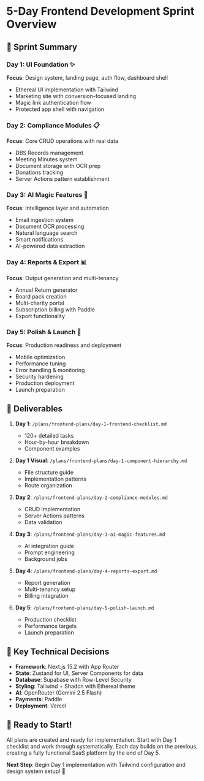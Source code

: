 # 5-Day Frontend Development Sprint Overview

## 🚀 Sprint Summary

### Day 1: UI Foundation ✨
**Focus**: Design system, landing page, auth flow, dashboard shell
- Ethereal UI implementation with Tailwind
- Marketing site with conversion-focused landing
- Magic link authentication flow
- Protected app shell with navigation

### Day 2: Compliance Modules 📋
**Focus**: Core CRUD operations with real data
- DBS Records management
- Meeting Minutes system
- Document storage with OCR prep
- Donations tracking
- Server Actions pattern establishment

### Day 3: AI Magic Features 🤖
**Focus**: Intelligence layer and automation
- Email ingestion system
- Document OCR processing
- Natural language search
- Smart notifications
- AI-powered data extraction

### Day 4: Reports & Export 📊
**Focus**: Output generation and multi-tenancy
- Annual Return generator
- Board pack creation
- Multi-charity portal
- Subscription billing with Paddle
- Export functionality

### Day 5: Polish & Launch 🎯
**Focus**: Production readiness and deployment
- Mobile optimization
- Performance tuning
- Error handling & monitoring
- Security hardening
- Production deployment
- Launch preparation

## 📁 Deliverables

1. **Day 1**: `/plans/frontend-plans/day-1-frontend-checklist.md`
   - 120+ detailed tasks
   - Hour-by-hour breakdown
   - Component examples

2. **Day 1 Visual**: `/plans/frontend-plans/day-1-component-hierarchy.md`
   - File structure guide
   - Implementation patterns
   - Route organization

3. **Day 2**: `/plans/frontend-plans/day-2-compliance-modules.md`
   - CRUD implementation
   - Server Actions patterns
   - Data validation

4. **Day 3**: `/plans/frontend-plans/day-3-ai-magic-features.md`
   - AI integration guide
   - Prompt engineering
   - Background jobs

5. **Day 4**: `/plans/frontend-plans/day-4-reports-export.md`
   - Report generation
   - Multi-tenancy setup
   - Billing integration

6. **Day 5**: `/plans/frontend-plans/day-5-polish-launch.md`
   - Production checklist
   - Performance targets
   - Launch preparation

## 🎯 Key Technical Decisions

- **Framework**: Next.js 15.2 with App Router
- **State**: Zustand for UI, Server Components for data
- **Database**: Supabase with Row-Level Security
- **Styling**: Tailwind + Shadcn with Ethereal theme
- **AI**: OpenRouter (Gemini 2.5 Flash)
- **Payments**: Paddle
- **Deployment**: Vercel

## 🚦 Ready to Start!

All plans are created and ready for implementation. Start with Day 1 checklist and work through systematically. Each day builds on the previous, creating a fully functional SaaS platform by the end of Day 5.

**Next Step**: Begin Day 1 implementation with Tailwind configuration and design system setup! 🎨